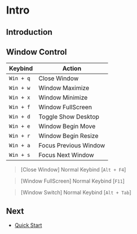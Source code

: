 

# Intro


## Introduction


## Window Control

| Keybind           | Action   |
| ----------------- | -------- |
| `Win + q`         | Close Window |
| `Win + w` | Window Maximize |
| `Win + x` | Window Minimize |
| `Win + f` | Window FullScreen |
| `Win + d` | Toggle Show Desktop |
| `Win + e`         | Window Begin Move |
| `Win + r`         | Window Begin Resize |
| `Win + a` | Focus Previous Window |
| `Win + s` | Focus Next Window     |


> [Close Window] Normal Keybind [`Alt + F4`]

> [Window FullScreen] Normal Keybind [`F11`]

> [Window Switch] Normal Keybind [`Alt + Tab`]


## Next

* [Quick Start](https://samwhelp.github.io/system-modeling/read/en_us/quick-start)
